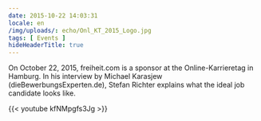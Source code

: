 ```yaml
---
date: 2015-10-22 14:03:31
locale: en
/img/uploads/: echo/Onl_KT_2015_Logo.jpg
tags: [ Events ]
hideHeaderTitle: true
---
```


On October 22, 2015, freiheit.com is a sponsor at the Online-Karrieretag in Hamburg. In his interview by Michael Karasjew (dieBewerbungsExperten.de), Stefan Richter explains what the ideal job candidate looks like.

{{< youtube kfNMpgfs3Jg >}}